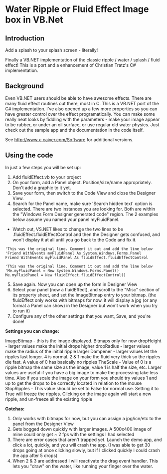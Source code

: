 
# Water Ripple or Fluid Effect Image box in VB.Net




## Introduction
Add a splash to your splash screen - literally!

Finally a VB.NET implementation of the classic ripple / water / splash / fluid effect! This is a port and a enhancement of Christian Tratz's C# implementation.

## Background
Even VB.NET users should be able to have awesome effects. There are many fluid effect routines out there, most in C. This is a VB.NET port of the C# implementation. I've also opened up a few more properties so you can have greater control over the effect programatically. You can make some really neat looks by fiddling with the parameters - make your image appear to be rubber, or under an oil surface, or use regular old water physics. Just check out the sample app and the documentation in the code itself.

See http://www.x-caiver.com/Software for additional versions.

## Using the code
In just a few steps you will be set up:

1. Add fluidEffect.vb to your project
2. On your form, add a Panel object. Position/size/name appropriately. Don't add a graphic to it yet.
3. Save your form, then switch to the Code View and close the Designer View.
4. Search for the Panel name, make sure 'Search hidden text' option is selected. There are two instances you are looking for. Both are within the "Windows Form Designer generated code" region. The 2 examples below assume you named your panel myFluidPanel.
- Watch out, VS.NET likes to change the two lines to be <yournamespace>.fluidEffect.fluidEffectControl and then the Designer gets confused, and won't display it at all until you go back to the Code and fix it.
```
'This was the original line. Comment it out and add the line below
'Friend WithEvents myFluidPanel As System.Windows.Forms.Panel
Friend WithEvents myFluidPanel As fluidEffect.fluidEffectControl
```
```
'This was the original line. Comment it out and add the line below
'Me.myFluidPanel = New System.Windows.Forms.Panel()
Me.myFluidPanel = New fluidEffect.fluidEffectControl()
```
5. Save again. Now you can open up the form in Designer View
6. Select your panel (now a fluidEffect), and scroll to the "Misc" section of its property sheet, and set the ImageBitmap entry to your bitmap. (the fluidEffect only works with bitmaps for now. it will display a jpg (or any format a Panel can show) in the Designer but won't work when you try to run it)
7. Configure any of the other settings that you want, Save, and you're done!

**Settings you can change:**

ImageBitmap - this is the image displayed. Bitmaps only for now
dropHeight - larger values make the initial drops higher
dropRadius - larger values make the radius of the initial ripple larger
Dampener - larger values let the ripples last longer. 4 is normal. 2 & 1 make the fluid very thick so the ripples die fast. A value of 0 has basically no ripples
TheScale - Value of 0 is a ripple bitmap the same size as the image, value 1 is half the size, etc. Larger values are useful if you have a big image to make the processing take less time. Also if you scale the image on your form you should try values 1 and up to get the drops to be correctly located in relation to the mouse
StopRipples - This value should be set to False for normal use. Setting it to True will freeze the ripples. Clicking on the image again will start a new ripple, and un-freeze all the existing ripple

**Gotchas:**

1. Only works with bitmaps for now, but you can assign a jpg/icn/etc to the panel from the Designer View
2. Gets bogged down quickly with larger images. A 500x400 image of mine could only get ~ 2 fps with the settings I had selected
3. There are error cases that aren't trapped yet. Launch the demo app, and click a lot, quickly, and you will crash the app. (I was able to get 30 drops going at once clicking slowly, but if I clicked quickly I could crash the app after 5 drops)
4. When 2 & 3 are addressed I will reactivate the drag event handler. This lets you "draw" on the water, like running your finger over the water.
